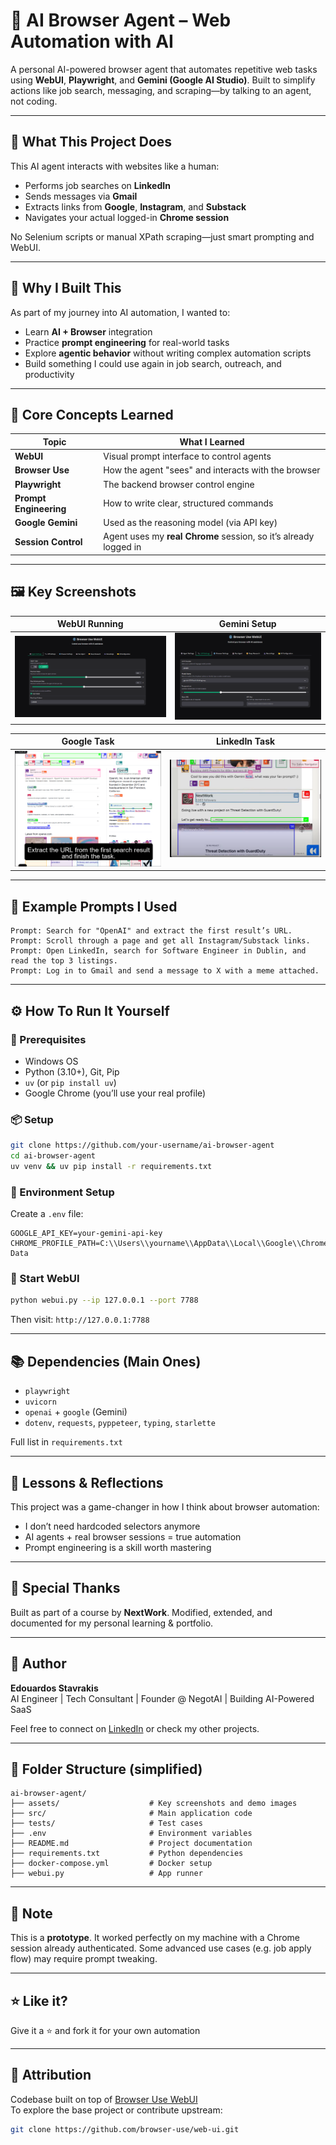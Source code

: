 # 🤖 AI Browser Agent – Web Automation with AI

A personal AI-powered browser agent that automates repetitive web tasks using **WebUI**, **Playwright**, and **Gemini (Google AI Studio)**. Built to simplify actions like job search, messaging, and scraping—by talking to an agent, not coding.

---

## 🚀 What This Project Does
This AI agent interacts with websites like a human:
- Performs job searches on **LinkedIn**
- Sends messages via **Gmail**
- Extracts links from **Google**, **Instagram**, and **Substack**
- Navigates your actual logged-in **Chrome session**

No Selenium scripts or manual XPath scraping—just smart prompting and WebUI.

---

## 🎯 Why I Built This
As part of my journey into AI automation, I wanted to:
- Learn **AI + Browser** integration
- Practice **prompt engineering** for real-world tasks
- Explore **agentic behavior** without writing complex automation scripts
- Build something I could use again in job search, outreach, and productivity

---

## 🧠 Core Concepts Learned
| Topic | What I Learned |
|-------|----------------|
| **WebUI** | Visual prompt interface to control agents |
| **Browser Use** | How the agent "sees" and interacts with the browser |
| **Playwright** | The backend browser control engine |
| **Prompt Engineering** | How to write clear, structured commands |
| **Google Gemini** | Used as the reasoning model (via API key) |
| **Session Control** | Agent uses my **real Chrome** session, so it’s already logged in |

---

## 🖼️ Key Screenshots

| WebUI Running | Gemini Setup |
|---------------|--------------|
| ![WebUI Agent Settings](./assets/webui-launch.png) | ![LLM Settings](./assets/webui-agent-settings.png) |

| Google Task | LinkedIn Task |
|-------------|----------------|
| ![Google Result Parsing](./assets/google-openai-task-start.png) | ![LinkedIn Extraction](./assets/scroll-for-links-task.png) |

---

## 🧪 Example Prompts I Used
```text
Prompt: Search for "OpenAI" and extract the first result’s URL.
Prompt: Scroll through a page and get all Instagram/Substack links.
Prompt: Open LinkedIn, search for Software Engineer in Dublin, and read the top 3 listings.
Prompt: Log in to Gmail and send a message to X with a meme attached.
```

---

## ⚙️ How To Run It Yourself
### 🧹 Prerequisites
- Windows OS
- Python (3.10+), Git, Pip
- `uv` (or `pip install uv`)
- Google Chrome (you’ll use your real profile)

### 📦 Setup
```bash
git clone https://github.com/your-username/ai-browser-agent
cd ai-browser-agent
uv venv && uv pip install -r requirements.txt
```

### 🔐 Environment Setup
Create a `.env` file:
```
GOOGLE_API_KEY=your-gemini-api-key
CHROME_PROFILE_PATH=C:\\Users\\yourname\\AppData\\Local\\Google\\Chrome\\User Data
```

### 🚀 Start WebUI
```bash
python webui.py --ip 127.0.0.1 --port 7788
```

Then visit: `http://127.0.0.1:7788`

---

## 📚 Dependencies (Main Ones)
- `playwright`
- `uvicorn`
- `openai` + `google` (Gemini)
- `dotenv`, `requests`, `pyppeteer`, `typing`, `starlette`

Full list in `requirements.txt`

---

## 🏁 Lessons & Reflections
This project was a game-changer in how I think about browser automation:
- I don’t need hardcoded selectors anymore
- AI agents + real browser sessions = true automation
- Prompt engineering is a skill worth mastering

---

## 🙌 Special Thanks
Built as part of a course by **NextWork**. Modified, extended, and documented for my personal learning & portfolio.

---

## 📌 Author
**Edouardos Stavrakis**  
AI Engineer | Tech Consultant | Founder @ NegotAI | Building AI-Powered SaaS

Feel free to connect on [LinkedIn](https://www.linkedin.com/in/edouardosstavrakis/) or check my other projects.

---

## 📂 Folder Structure (simplified)
```text
ai-browser-agent/
├── assets/                    # Key screenshots and demo images
├── src/                       # Main application code
├── tests/                     # Test cases
├── .env                       # Environment variables
├── README.md                  # Project documentation
├── requirements.txt           # Python dependencies
├── docker-compose.yml         # Docker setup
├── webui.py                   # App runner
```

---

## 📌 Note
This is a **prototype**. It worked perfectly on my machine with a Chrome session already authenticated. Some advanced use cases (e.g. job apply flow) may require prompt tweaking.

---

## ⭐ Like it?
Give it a ⭐ and fork it for your own automation

---

## 🔗 Attribution
Codebase built on top of [Browser Use WebUI](https://github.com/browser-use/web-ui/tree/main)  
To explore the base project or contribute upstream:
```bash
git clone https://github.com/browser-use/web-ui.git
```
